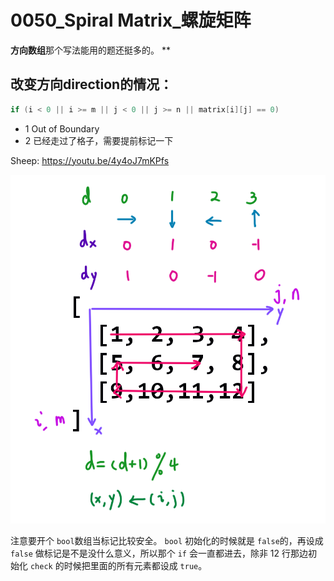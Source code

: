 # 0050_Spiral Matrix_螺旋矩阵

**方向数组**那个写法能用的题还挺多的。
**
## 改变方向direction的情况：

```cpp
if (i < 0 || i >= m || j < 0 || j >= n || matrix[i][j] == 0)
```

- 1 Out of Boundary
- 2 已经走过了格子，需要提前标记一下

Sheep: https://youtu.be/4y4oJ7mKPfs

![solve](https://raw.githubusercontent.com/KimmiGYH/LeetCode_Notes_Public/master/Section05_Solutions/0050_Spiral%20Matrix_%E8%9E%BA%E6%97%8B%E7%9F%A9%E9%98%B5/solve.png)


注意要开个 `bool`数组当标记比较安全。
`bool` 初始化的时候就是 `false`的，再设成 `false` 做标记是不是没什么意义，所以那个 `if` 会一直都进去，除非 12 行那边初始化 `check` 的时候把里面的所有元素都设成 `true`。